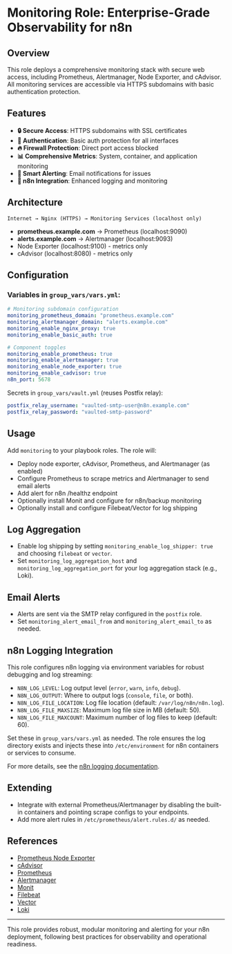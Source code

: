 # Monitoring Role: Enterprise-Grade Observability for n8n

## Overview
This role deploys a comprehensive monitoring stack with secure web access, including Prometheus, Alertmanager, Node Exporter, and cAdvisor. All monitoring services are accessible via HTTPS subdomains with basic authentication protection.

## Features
- **🔒 Secure Access**: HTTPS subdomains with SSL certificates
- **🔐 Authentication**: Basic auth protection for all interfaces
- **🔥 Firewall Protection**: Direct port access blocked
- **📊 Comprehensive Metrics**: System, container, and application monitoring
- **🚨 Smart Alerting**: Email notifications for issues
- **📧 n8n Integration**: Enhanced logging and monitoring

## Architecture

```
Internet → Nginx (HTTPS) → Monitoring Services (localhost only)
```

- **prometheus.example.com** → Prometheus (localhost:9090)
- **alerts.example.com** → Alertmanager (localhost:9093)
- Node Exporter (localhost:9100) - metrics only
- cAdvisor (localhost:8080) - metrics only

## Configuration

### Variables in `group_vars/vars.yml`:
```yaml
# Monitoring subdomain configuration
monitoring_prometheus_domain: "prometheus.example.com"
monitoring_alertmanager_domain: "alerts.example.com"
monitoring_enable_nginx_proxy: true
monitoring_enable_basic_auth: true

# Component toggles
monitoring_enable_prometheus: true
monitoring_enable_alertmanager: true
monitoring_enable_node_exporter: true
monitoring_enable_cadvisor: true
n8n_port: 5678
```
Secrets in `group_vars/vault.yml` (reuses Postfix relay):
```yaml
postfix_relay_username: "vaulted-smtp-user@n8n.example.com"
postfix_relay_password: "vaulted-smtp-password"
```

## Usage
Add `monitoring` to your playbook roles. The role will:
- Deploy node exporter, cAdvisor, Prometheus, and Alertmanager (as enabled)
- Configure Prometheus to scrape metrics and Alertmanager to send email alerts
- Add alert for n8n /healthz endpoint
- Optionally install Monit and configure for n8n/backup monitoring
- Optionally install and configure Filebeat/Vector for log shipping

## Log Aggregation
- Enable log shipping by setting `monitoring_enable_log_shipper: true` and choosing `filebeat` or `vector`.
- Set `monitoring_log_aggregation_host` and `monitoring_log_aggregation_port` for your log aggregation stack (e.g., Loki).

## Email Alerts
- Alerts are sent via the SMTP relay configured in the `postfix` role.
- Set `monitoring_alert_email_from` and `monitoring_alert_email_to` as needed.

## n8n Logging Integration
This role configures n8n logging via environment variables for robust debugging and log streaming:
- `N8N_LOG_LEVEL`: Log output level (`error`, `warn`, `info`, `debug`).
- `N8N_LOG_OUTPUT`: Where to output logs (`console`, `file`, or both).
- `N8N_LOG_FILE_LOCATION`: Log file location (default: `/var/log/n8n/n8n.log`).
- `N8N_LOG_FILE_MAXSIZE`: Maximum log file size in MB (default: 50).
- `N8N_LOG_FILE_MAXCOUNT`: Maximum number of log files to keep (default: 60).

Set these in `group_vars/vars.yml` as needed. The role ensures the log directory exists and injects these into `/etc/environment` for n8n containers or services to consume.

For more details, see the [n8n logging documentation](https://docs.n8n.io/hosting/logging/).

## Extending
- Integrate with external Prometheus/Alertmanager by disabling the built-in containers and pointing scrape configs to your endpoints.
- Add more alert rules in `/etc/prometheus/alert.rules.d/` as needed.

## References
- [Prometheus Node Exporter](https://github.com/prometheus/node_exporter)
- [cAdvisor](https://github.com/google/cadvisor)
- [Prometheus](https://prometheus.io/)
- [Alertmanager](https://prometheus.io/docs/alerting/latest/alertmanager/)
- [Monit](https://mmonit.com/monit/)
- [Filebeat](https://www.elastic.co/beats/filebeat)
- [Vector](https://vector.dev/)
- [Loki](https://grafana.com/oss/loki/)

---
This role provides robust, modular monitoring and alerting for your n8n deployment, following best practices for observability and operational readiness.
